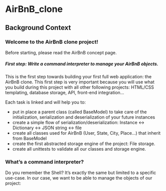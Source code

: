 # AirBnB_clone
## Background Context
### Welcome to the AirBnB clone project!
Before starting, please read the AirBnB concept page.
[![]()](https://youtu.be/E12Xc3H2xqo)
##### First step: Write a command interpreter to manage your AirBnB objects.
This is the first step towards building your first full web application: the AirBnB clone. This first step is very important because you will use what you build during this project with all other following projects: HTML/CSS templating, database storage, API, front-end integration…

Each task is linked and will help you to:

* put in place a parent class (called BaseModel) to take care of the initialization, serialization and deserialization of your future instances
* create a simple flow of serialization/deserialization: Instance <-> Dictionary <-> JSON string <-> file
* create all classes used for AirBnB (User, State, City, Place…) that inherit from BaseModel
* create the first abstracted storage engine of the project: File storage.
* create all unittests to validate all our classes and storage engine.

### What’s a command interpreter?
Do you remember the Shell? It’s exactly the same but limited to a specific use-case. In our case, we want to be able to manage the objects of our project: